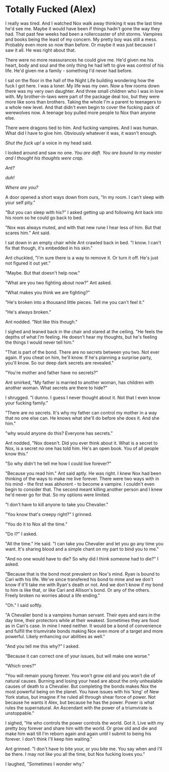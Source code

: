 # Totally Fucked (Alex)

I really was tired.  And I watched Nox walk away thinking it was the last time he'd see me.  Maybe it would have been if things hadn't gone the way they had.  That past few weeks had been a rollercoaster of shit storms.  Vampires and books being the least of my concern.  My pretty boy was still a mess.  Probably even more so now than before.  Or maybe it was just because I saw it all.  He was right about that.  

There were no more reassurances he could give me.  He'd given me his heart, body and soul and the only thing he had left to give was control of his life.  He'd given me a family - something I'd never had before.  

I sat on the floor in the hall of the Night Life building wondering how the fuck I got here.  I was a loner.  My life was my own.  Now a few rooms down there was my very own daughter.  And three small children who I was in love with.  My brother-in-laws were part of the package deal too, but they were more like sons than brothers.  Taking the whole I'm a parent to teenagers to a whole new level.  And that didn't even begin to cover the fucking pack of werewolves now.  A teenage boy pulled more people to Nox than anyone else.  

There were dragons tied to him.  And fucking vampires.  And I was human.  What did I have to give him.  Obviously whatever it was, it wasn't enough.

_Shut the fuck up!_ a voice in my head said.

I looked around and saw no one.  _You are daft.  You are bound to my master and I thought his thoughts were crap._

_Ant?_

_duh!_

_Where are you?_

A door opened a short ways down from ours, "In my room. I can't sleep with your self pity."

"But you can sleep with his?"  I asked getting up and following Ant back into his room so he could go back to bed.

"Nox was always muted, and with that new rune I hear less of him.  But that scares him."  Ant said.

I sat down in an empty chair while Ant crawled back in bed.  "I know.  I can't fix that though, it's embedded in his skin."

Ant chuckled, "I'm sure there is a way to remove it.  Or turn it off. He's just not figured it out yet."

"Maybe.  But that doesn't help now."

"What are you two fighting about now?"  Ant asked.

"What makes you think we are fighting?"

"He's broken into a thousand little pieces.  Tell me you can't feel it."

"He's always broken."

Ant nodded. "Not like this though."

I sighed and leaned back in the chair and stared at the ceiling.  "He feels the depths of what I'm feeling.  He doesn't hear my thoughts, but he's feeling the things I would never tell him."

"That is part of the bond.  There are no secrets between you two.  Not ever again.  If you cheat on him, he'll know.  If he's planning a surprise party, you'll know.  So our deep dark secrets are revealed."

"You're mother and father have no secrets?"

Ant smirked, "My father is married to another woman, has children with another woman.  What secrets are there to hide?"

I shrugged.  "I dunno.  I guess I never thought about it.  Not that I even know your fucking family."

"There are no secrets.  It's why my father can control my mother in a way that no one else can.  He knows what she'll do before she does it.  And she him."

"why would anyone do this? Everyone has secrets."

Ant nodded, "Nox doesn't.  Did you ever think about it.  What is a secret to Nox, is a secret no one has told him.  He's an open book.  You of all people know this."

"So why didn't he tell me how I could live forever?"

"Because you read him."  Ant said aptly.  He was right.  I knew Nox had been thinking of the ways to make me live forever.  There were two ways with in his mind - the first was abhorent - to become a vampire.  I couldn't even begin to consider that.  The second meant killing another person and I knew he'd never go for that.  So my options were limited.

"I don't have to kill anyone to take you Chevalier."

"You know that's creepy right?"  I grinned.

"You do it to Nox all the time."

"Do I?"  I asked.

"All the time."  He said.  "I can take you Chevalier and let you go any time you want.  It's sharing blood and a simple chant on my part to bind you to me." 

"And no one would have to die?  So why did I think someone had to die?"  I asked.

"Because that is the bond most prevalent on Nox's mind.  Ryan is bound to Cari with his life.  We've since transfered his bond to mine and we don't know if it'll take me with Ryan's death or not.  And we don't know if my bond to him is like that, or like Cari and Allison's bond.  Or any of the others.  Freely broken no worries about a life ending." 

"Oh."  I said softly.  

"A Chevalier bond is a vampires human servant.  Their eyes and ears in the day time, their protectors while at their weakest.  Sometimes they are food as in Cari's case.  In mine I need neither.  It would be a bond of convenience and fulfill the triumvirate bonds making Nox even more of a target and more powerful.  Likely enhancing our abilities as well."

"And you tell me this why?"  I asked.

"Because it can correct one of your issues, but will make one worse."

"Which ones?"

"You will remain young forever.  You won't grow old and you won't die of natural causes.  Burning and losing your head are about the only unhealable causes of death to a Chevalier.  But completing the bonds makes Nox the most powerful being on the planet.  You have issues with his 'king' of New York status, but imagine if he ruled all through shear force of power.  Not because he wants it Alex, but because he has the power.  Power is what rules the supernatural.  An Ascendant with the power of a triumvirate is unstoppable."

I sighed, "He who controls the power controls the world.  Got it.  Live with my pretty boy forever and share him with the world.  Or grow old and die and make him wait till I'm reborn again and again until I submit to being his forever.  I don't think I'll keep him waiting."

Ant grinned.  "I don't have to bite your, or you bite me.  You say when and I'll be there.  I may not like you all the time, but Nox fucking loves you."

I laughed, "Sometimes I wonder why."